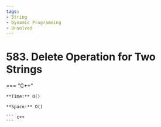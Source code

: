 ```yaml
---
tags:
- String
- Dynamic Programming
- Unsolved
---
```



# 583. Delete Operation for Two Strings

=== "C++"

    **Time:** O()

    **Space:** O()

    ``` c++
    ```